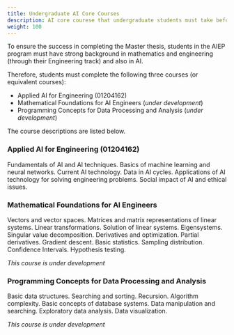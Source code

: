 ```yaml
---
title: Undergraduate AI Core Courses
description: AI core courese that undergraduate students must take before enroling into the Master of Engineering in AI-Integrated Engineering
weight: 100
---
```


To ensure the success in completing the Master thesis, students in the AIEP program must have strong background in mathematics and engineering (through their Engineering track) and also in AI.

Therefore, students must complete the following three courses (or equivalent courses):
- Applied AI for Engineering (01204162)
- Mathematical Foundations for AI Engineers (*under development*)
- Programming Concepts for Data Processing and Analysis (*under development*)

The course descriptions are listed below.

### Applied AI for Engineering (01204162)

Fundamentals of AI and AI techniques. Basics of machine learning and neural networks. Current AI technology. Data in AI cycles. Applications of AI technology for solving engineering problems. Social impact of AI and ethical issues.

### Mathematical Foundations for AI Engineers 

Vectors and vector spaces. Matrices and matrix representations of linear systems. Linear transformations. Solution of linear systems. Eigensystems. Singular value decomposition.  Derivatives and optimization.  Partial derivatives.  Gradient descent.  Basic statistics.  Sampling distribution.  Confidence Intervals.  Hypothesis testing.  

*This course is under development*

### Programming Concepts for Data Processing and Analysis 

Basic data structures.  Searching and sorting.  Recursion.  Algorithm complexity.  Basic concepts of database systems.  Data manipulation and searching.  Exploratory data analysis.  Data visualization.

*This course is under development*

